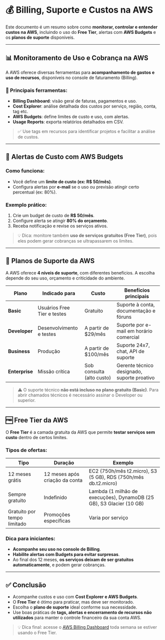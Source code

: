 # 💰 Billing, Suporte e Custos na AWS

Este documento é um resumo sobre como **monitorar, controlar e entender custos na AWS**, incluindo o uso do **Free Tier**, alertas com **AWS Budgets** e os **planos de suporte** disponíveis.

---

## 📊 Monitoramento de Uso e Cobrança na AWS

A AWS oferece diversas ferramentas para **acompanhamento de gastos e uso de recursos**, disponíveis no console de faturamento (Billing).

### 🧰 Principais ferramentas:

- **Billing Dashboard**: visão geral de faturas, pagamentos e uso.
- **Cost Explorer**: análise detalhada dos custos por serviço, região, conta, tag etc.
- **AWS Budgets**: define limites de custo e uso, com alertas.
- **Usage Reports**: exporta relatórios detalhados em CSV.

> ✅ Use tags em recursos para identificar projetos e facilitar a análise de custos.

---

## 🔔 Alertas de Custo com AWS Budgets

### Como funciona:
- Você define um **limite de custo (ex: R$ 50/mês)**.
- Configura alertas por **e-mail** se o uso ou previsão atingir certo percentual (ex: 80%).

### Exemplo prático:
1. Crie um budget de custo de **R$ 50/mês**.
2. Configure alerta se atingir **80% do orçamento**.
3. Receba notificação e revise os serviços ativos.

> 💡 Dica: monitore também **uso de serviços gratuitos (Free Tier)**, pois eles podem gerar cobranças se ultrapassarem os limites.

---

## 🧾 Planos de Suporte da AWS

A AWS oferece **4 níveis de suporte**, com diferentes benefícios. A escolha depende do seu uso, orçamento e criticidade do ambiente.

| Plano        | Indicado para | Custo                   | Benefícios principais |
|--------------|----------------|--------------------------|------------------------|
| **Basic**    | Usuários Free Tier e testes | Gratuito                  | Suporte à conta, documentação e fóruns |
| **Developer**| Desenvolvimento e testes     | A partir de $29/mês      | Suporte por e-mail em horário comercial |
| **Business** | Produção        | A partir de $100/mês     | Suporte 24x7, chat, API de suporte |
| **Enterprise** | Missão crítica | Sob consulta (alto custo) | Gerente técnico designado, suporte proativo |

> ⚠️ O suporte técnico **não está incluso no plano gratuito (Basic)**. Para abrir chamados técnicos é necessário assinar o Developer ou superior.

---

## 🆓 Free Tier da AWS

O **Free Tier** é a camada gratuita da AWS que permite **testar serviços sem custo** dentro de certos limites.

### Tipos de ofertas:

| Tipo              | Duração        | Exemplo                         |
|-------------------|----------------|----------------------------------|
| 12 meses grátis   | 12 meses após criação da conta | EC2 (750h/mês t2.micro), S3 (5 GB), RDS (750h/mês db.t2.micro) |
| Sempre gratuito   | Indefinido     | Lambda (1 milhão de execuções), DynamoDB (25 GB), S3 Glacier (10 GB) |
| Gratuito por tempo limitado | Promoções específicas | Varia por serviço |

### Dica para iniciantes:
- **Acompanhe seu uso no console de Billing**.
- **Habilite alertas com Budgets para evitar surpresas**.
- Ao final dos 12 meses, **os serviços deixam de ser gratuitos automaticamente**, e podem gerar cobranças.

---

## ✅ Conclusão

- Acompanhe custos e uso com **Cost Explorer e AWS Budgets**.
- O **Free Tier** é ótimo para praticar, mas deve ser monitorado.
- Escolha o **plano de suporte** ideal conforme sua necessidade.
- Use boas práticas de **tags, alertas e encerramento de recursos não utilizados** para manter o controle financeiro da sua conta AWS.

> 💡 Dica final: acesse o [AWS Billing Dashboard](https://console.aws.amazon.com/billing/home) toda semana se estiver usando o Free Tier.
